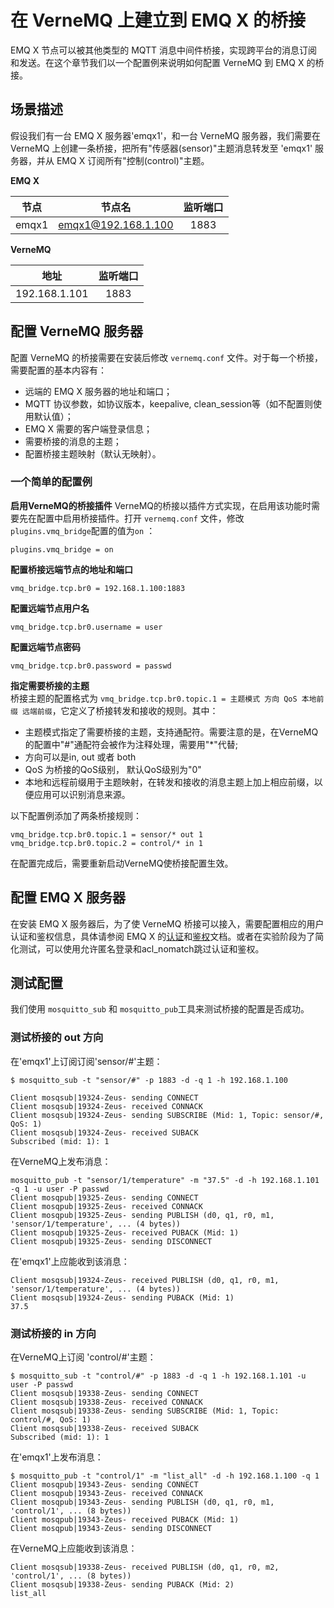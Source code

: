 # 在 VerneMQ 上建立到 EMQ X 的桥接
EMQ X 节点可以被其他类型的 MQTT 消息中间件桥接，实现跨平台的消息订阅和发送。在这个章节我们以一个配置例来说明如何配置 VerneMQ 到 EMQ X 的桥接。

## 场景描述
假设我们有一台 EMQ X 服务器'emqx1'，和一台 VerneMQ 服务器，我们需要在 VerneMQ 上创建一条桥接，把所有"传感器(sensor)"主题消息转发至 'emqx1'  服务器，并从 EMQ X 订阅所有"控制(control)"主题。

**EMQ X**  

| 节点 | 节点名 | 监听端口 |
| :---: | :---: | :---: |
| emqx1 | emqx1@192.168.1.100 | 1883 |

**VerneMQ**

| 地址 | 监听端口 |
| :---: | :---: |
| 192.168.1.101 | 1883 |

## 配置 VerneMQ 服务器
配置 VerneMQ 的桥接需要在安装后修改 `vernemq.conf` 文件。对于每一个桥接，需要配置的基本内容有：
- 远端的 EMQ X 服务器的地址和端口；
- MQTT 协议参数，如协议版本，keepalive, clean_session等（如不配置则使用默认值）；
- EMQ X 需要的客户端登录信息；
- 需要桥接的消息的主题；
- 配置桥接主题映射（默认无映射）。

### 一个简单的配置例

**启用VerneMQ的桥接插件**
VerneMQ的桥接以插件方式实现，在启用该功能时需要先在配置中启用桥接插件。打开 `vernemq.conf` 文件，修改 `plugins.vmq_bridge`配置的值为`on` ：
```
plugins.vmq_bridge = on
```

**配置桥接远端节点的地址和端口**
```
vmq_bridge.tcp.br0 = 192.168.1.100:1883
```

**配置远端节点用户名**  
```
vmq_bridge.tcp.br0.username = user
```

**配置远端节点密码**
```
vmq_bridge.tcp.br0.password = passwd
```

**指定需要桥接的主题**  
桥接主题的配置格式为 `vmq_bridge.tcp.br0.topic.1 = 主题模式 方向 QoS 本地前缀 远端前缀`，它定义了桥接转发和接收的规则。其中：
- 主题模式指定了需要桥接的主题，支持通配符。需要注意的是，在VerneMQ的配置中"#"通配符会被作为注释处理，需要用"\*"代替;
- 方向可以是in, out 或者 both
- QoS 为桥接的QoS级别， 默认QoS级别为"0"
- 本地和远程前缀用于主题映射，在转发和接收的消息主题上加上相应前缀，以便应用可以识别消息来源。

以下配置例添加了两条桥接规则：
```
vmq_bridge.tcp.br0.topic.1 = sensor/* out 1
vmq_bridge.tcp.br0.topic.2 = control/* in 1
```

在配置完成后，需要重新启动VerneMQ使桥接配置生效。

## 配置 EMQ X 服务器
在安装 EMQ X 服务器后，为了使 VerneMQ 桥接可以接入，需要配置相应的用户认证和鉴权信息，具体请参阅 EMQ X 的[认证](../security/auth.md)和[鉴权](../security/acl.md)文档。或者在实验阶段为了简化测试，可以使用允许匿名登录和acl_nomatch跳过认证和鉴权。

## 测试配置
我们使用 `mosquitto_sub` 和 `mosquitto_pub`工具来测试桥接的配置是否成功。
### 测试桥接的 out 方向
在'emqx1'上订阅订阅'sensor/#'主题：
```
$ mosquitto_sub -t "sensor/#" -p 1883 -d -q 1 -h 192.168.1.100

Client mosqsub|19324-Zeus- sending CONNECT
Client mosqsub|19324-Zeus- received CONNACK
Client mosqsub|19324-Zeus- sending SUBSCRIBE (Mid: 1, Topic: sensor/#, QoS: 1)
Client mosqsub|19324-Zeus- received SUBACK
Subscribed (mid: 1): 1
```
在VerneMQ上发布消息：
```
mosquitto_pub -t "sensor/1/temperature" -m "37.5" -d -h 192.168.1.101 -q 1 -u user -P passwd
Client mosqpub|19325-Zeus- sending CONNECT
Client mosqpub|19325-Zeus- received CONNACK
Client mosqpub|19325-Zeus- sending PUBLISH (d0, q1, r0, m1, 'sensor/1/temperature', ... (4 bytes))
Client mosqpub|19325-Zeus- received PUBACK (Mid: 1)
Client mosqpub|19325-Zeus- sending DISCONNECT
```
在'emqx1'上应能收到该消息：
```
Client mosqsub|19324-Zeus- received PUBLISH (d0, q1, r0, m1, 'sensor/1/temperature', ... (4 bytes))
Client mosqsub|19324-Zeus- sending PUBACK (Mid: 1)
37.5
```

### 测试桥接的 in 方向
在VerneMQ上订阅 'control/#'主题：
```
$ mosquitto_sub -t "control/#" -p 1883 -d -q 1 -h 192.168.1.101 -u user -P passwd
Client mosqsub|19338-Zeus- sending CONNECT
Client mosqsub|19338-Zeus- received CONNACK
Client mosqsub|19338-Zeus- sending SUBSCRIBE (Mid: 1, Topic: control/#, QoS: 1)
Client mosqsub|19338-Zeus- received SUBACK
Subscribed (mid: 1): 1
```

在'emqx1'上发布消息：
```
$ mosquitto_pub -t "control/1" -m "list_all" -d -h 192.168.1.100 -q 1
Client mosqpub|19343-Zeus- sending CONNECT
Client mosqpub|19343-Zeus- received CONNACK
Client mosqpub|19343-Zeus- sending PUBLISH (d0, q1, r0, m1, 'control/1', ... (8 bytes))
Client mosqpub|19343-Zeus- received PUBACK (Mid: 1)
Client mosqpub|19343-Zeus- sending DISCONNECT
```

在VerneMQ上应能收到该消息：
```
Client mosqsub|19338-Zeus- received PUBLISH (d0, q1, r0, m2, 'control/1', ... (8 bytes))
Client mosqsub|19338-Zeus- sending PUBACK (Mid: 2)
list_all
```
